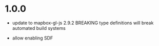 1.0.0
=====

- update to mapbox-gl-js 2.9.2
  BREAKING type definitions will break automated build systems

- allow enabling SDF